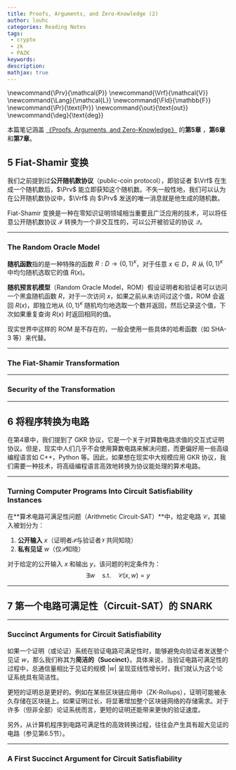 ```yaml
---
title: Proofs, Arguments, and Zero-Knowledge (2)
author: louhc
categories: Reading Notes
tags:
 - crypto
 - zk
 - PAZK
keywords: 
description:
mathjax: true
---
```


\newcommand{\Prv}{\mathcal{P}}
\newcommand{\Vrf}{\mathcal{V}}
\newcommand{\Lang}{\mathcal{L}}
\newcommand{\Fld}{\mathbb{F}}
\newcommand{\Pr}{\text{Pr}}
\newcommand{\out}{\text{out}}
\newcommand{\deg}{\text{deg}}

本篇笔记涵盖 [《Proofs, Arguments, and Zero-Knowledge》](https://people.cs.georgetown.edu/jthaler/ProofsArgsAndZK.pdf) 的**第5章** ，**第6章**和**第7章**。

<!-- more -->

## 5 Fiat-Shamir 变换

我们之前提到过**公开随机数协议**（public-coin protocol），即验证者 $\Vrf$ 在生成一个随机数后，$\Prv$ 能立即获知这个随机数。不失一般性地，我们可以认为在公开随机数协议中，$\Vrf$ 向 $\Prv$ 发送的唯一消息就是他生成的随机数。

Fiat-Shamir 变换是一种在零知识证明领域相当重要且广泛应用的技术，可以将任意公开随机数协议 $\mathcal I$ 转换为一个非交互性的，可以公开被验证的协议 $\mathcal Q$。

---

### The Random Oracle Model

**随机函数**指的是一种特殊的函数 $R:D\to\{0,1\}^{\kappa}$，对于任意 $x\in D$，$R$ 从 $\{0,1\}^{\kappa}$ 中均匀随机选取它的值 $R(x)$。

**随机预言机模型**（Random Oracle Model，ROM）假设证明者和验证者可以访问一个黑盒随机函数 $R$，对于一次访问 $x$，如果之前从未访问过这个值，ROM 会返回 $R(x)$，即独立地从 $\{0,1\}^{\kappa}$ 随机均匀地选取一个数并返回，然后记录这个值，下次如果重复查询 $R(x)$ 时返回相同的值。

现实世界中这样的 ROM 是不存在的，一般会使用一些具体的哈希函数（如 SHA-3 等）来代替。

---

### The Fiat-Shamir Transformation

---

### Security of the Transformation

---

## 6 将程序转换为电路

在第4章中，我们提到了 GKR 协议，它是一个关于对算数电路求值的交互式证明协议。但是，现实中人们几乎不会使用算数电路来解决问题，而更偏好用一些高级编程语言如 C++，Python 等。因此，如果想在现实中大规模应用 GKR 协议，我们需要一种技术，将高级编程语言高效地转换为协议能处理的算术电路。

---

### Turning Computer Programs Into Circuit Satisfiability Instances

在**算术电路可满足性问题（Arithmetic Circuit-SAT）**中，给定电路 $\mathcal{C}$，其输入被划分为：

1. **公开输入** $x$（证明者$\mathcal{P}$与验证者$\mathcal{V}$共同知晓）
2. **私有见证** $w$（仅$\mathcal{P}$知晓）

对于给定的公开输入 $x$ 和输出 $y$，该问题的判定条件为：
$$
\exists w \quad \text{s.t.} \quad \mathcal{C}(x,w) = y
$$

---

## 7 第一个电路可满足性（Circuit-SAT）的 SNARK

---

### Succinct Arguments for Circuit Satisfiability

如果一个证明（或论证）系统在验证电路可满足性时，能够避免向验证者发送整个见证 $w$，那么我们称其为**简洁的（Succinct）**。具体来说，当验证电路可满足性的过程中，总通信量相比于见证的规模 $|w|$ 呈现亚线性增长时，我们就认为这个论证系统具有简洁性。

更短的证明总是更好的。例如在某些区块链应用中（ZK-Rollups），证明可能被永久存储在区块链上。如果证明过长，将显著增加整个区块链网络的存储需求。对于许多（但非全部）论证系统而言，更短的证明还能带来更快的验证速度。

另外，从计算机程序到电路可满足性的高效转换过程，往往会产生具有超大见证的电路（参见第6.5节）。

---

### A First Succinct Argument for Circuit Satisfiability


